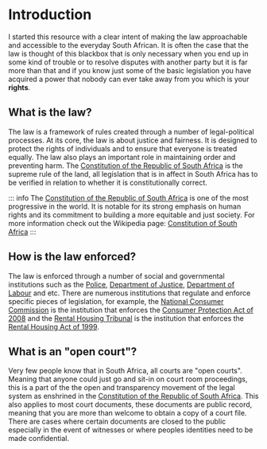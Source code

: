 # Introduction

I started this resource with a clear intent of making the law approachable and accessible to the everyday South African. It is often the case that the law is thought of this blackbox that is only necessary when you end up in some kind of trouble or to resolve disputes with another party but it is far more than that and if you know just some of the basic legislation you have acquired a power that nobody can ever take away from you which is your **rights**.

## What is the law?

The law is a framework of rules created through a number of legal-political processes. At its core, the law is about justice and fairness. It is designed to protect the rights of individuals and to ensure that everyone is treated equally. The law also plays an important role in maintaining order and preventing harm. The [Constitution of the Republic of South Africa](https://lawlibrary.org.za/akn/za/act/1996/constitution/eng@2013-08-23) is the supreme rule of the land, all legislation that is in affect in South Africa has to be verified in relation to whether it is constitutionally correct.

::: info
The [Constitution of the Republic of South Africa](https://lawlibrary.org.za/akn/za/act/1996/constitution/eng@2013-08-23)  is one of the most progressive in the world. It is notable for its strong emphasis on human rights and its commitment to building a more equitable and just society. For more information check out the Wikipedia page: [Constitution of South Africa](https://en.wikipedia.org/wiki/Constitution_of_South_Africa)
:::

## How is the law enforced?

The law is enforced through a number of social and governmental institutions such as the [Police](https://www.saps.gov.za/), [Department of Justice](https://www.justice.gov.za/index.html), [Department of Labour](https://www.labour.gov.za/Pages/Default.aspx) and etc. There are numerous institutions that regulate and enforce specific pieces of legislation, for example, the [National Consumer Commission](https://thencc.org.za/) is the institution that enforces the [Consumer Protection Act of 2008](https://www.gov.za/sites/default/files/32186_467.pdf) and the [Rental Housing Tribunal](https://www.westerncape.gov.za/general-publication/rental-housing-tribunal) is the institution that enforces the [Rental Housing Act of 1999](https://www.gov.za/sites/default/files/gcis_document/201409/a50-99.pdf).

## What is an "open court"?

Very few people know that in South Africa, all courts are "open courts". Meaning that anyone could just go and sit-in on court room proceedings, this is a part of the the open and transparency movement of the legal system as enshrined in the [Constitution of the Republic of South Africa](https://lawlibrary.org.za/akn/za/act/1996/constitution/eng@2013-08-23). This also applies to most court documents, these documents are public record, meaning that you are more than welcome to obtain a copy of a court file. There are cases where certain documents are closed to the public especially in the event of witnesses or where peoples identities need to be made confidential.
